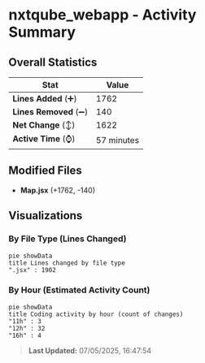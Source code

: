 # nxtqube_webapp - Activity Summary 

## Overall Statistics

| Stat                   | Value                                                             |
| ---------------------- | ----------------------------------------------------------------- |
| **Lines Added** (➕)   | 1762                                          |
| **Lines Removed** (➖) | 140                                        |
| **Net Change** (↕)    | 1622                |
| **Active Time** (⌚)   | 57 minutes |


## Modified Files
- **Map.jsx** (+1762, -140)

## Visualizations

### By File Type (Lines Changed)

```mermaid
pie showData
title Lines changed by file type
".jsx" : 1902
```

### By Hour (Estimated Activity Count)

```mermaid
pie showData
title Coding activity by hour (count of changes)
"11h" : 3
"12h" : 32
"16h" : 4
```


> **Last Updated:** 07/05/2025, 16:47:54